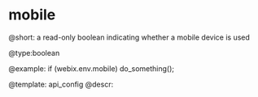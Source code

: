 mobile
=============

@short:
	a read-only boolean indicating whether a mobile device is used

@type:boolean

@example:
if (webix.env.mobile)
    do_something();

@template:	api_config
@descr:


